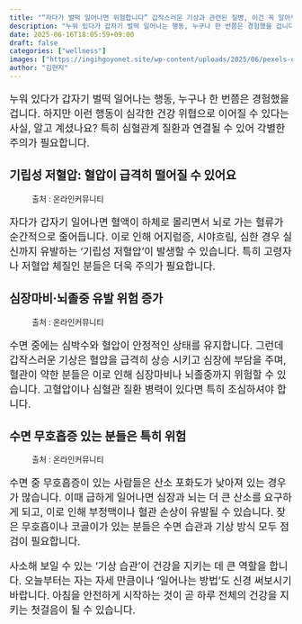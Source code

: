 ```yaml
---
title: "“자다가 벌떡 일어나면 위험합니다” 갑작스러운 기상과 관련된 질병, 이건 꼭 알아두세요!"
description: "누워 있다가 갑자기 벌떡 일어나는 행동, 누구나 한 번쯤은 경험했을 겁니다. 하지만 이런 행동이 심각한 건강 위협으로 이어질 수 있다는 사실, 알고 계셨나요? 특히 심혈관계 질환과 연결될 수 있어 각별한 주의가 필요합니다."
date: 2025-06-16T18:05:59+09:00
draft: false
categories: ["wellness"]
images: ["https://ingihgoyonet.site/wp-content/uploads/2025/06/pexels-olly-989088-1024x683.jpg", "https://ingihgoyonet.site/wp-content/uploads/2025/06/pexels-tara-winstead-7722921-1024x683.jpg", "https://ingihgoyonet.site/wp-content/uploads/2025/06/pexels-cottonbro-4058791-683x1024.jpg"]
author: "김현지"
---
```


<p style="font-size:18px">누워 있다가 갑자기 벌떡 일어나는 행동, 누구나 한 번쯤은 경험했을 겁니다. 하지만 이런 행동이 심각한 건강 위협으로 이어질 수 있다는 사실, 알고 계셨나요? 특히 심혈관계 질환과 연결될 수 있어 각별한 주의가 필요합니다.</p> <h2 >기립성 저혈압: 혈압이 급격히 떨어질 수 있어요</h2> <figure ><img src="https://ingihgoyonet.site/wp-content/uploads/2025/06/pexels-olly-989088-1024x683.jpg" alt="" style="aspect-ratio:16/9;object-fit:cover"/><figcaption >출처 : 온라인커뮤니티</figcaption></figure> <p style="font-size:18px">자다가 갑자기 일어나면 혈액이 하체로 몰리면서 뇌로 가는 혈류가 순간적으로 줄어듭니다. 이로 인해 어지럼증, 시야흐림, 심한 경우 실신까지 유발하는 ‘기립성 저혈압’이 발생할 수 있습니다. 특히 고령자나 저혈압 체질인 분들은 더욱 주의가 필요합니다.</p> <h2 >심장마비·뇌졸중 유발 위험 증가</h2> <figure ><img src="https://ingihgoyonet.site/wp-content/uploads/2025/06/pexels-tara-winstead-7722921-1024x683.jpg" alt="" style="aspect-ratio:16/9;object-fit:cover"/><figcaption >출처 : 온라인커뮤니티</figcaption></figure> <p style="font-size:18px">수면 중에는 심박수와 혈압이 안정적인 상태를 유지합니다. 그런데 갑작스러운 기상은 혈압을 급격히 상승 시키고 심장에 부담을 주며, 혈관이 약한 분들은 이로 인해 심장마비나 뇌졸중까지 위험할 수 있습니다. 고혈압이나 심혈관 질환 병력이 있다면 특히 조심하셔야 합니다.</p> <h2 >수면 무호흡증 있는 분들은 특히 위험</h2> <figure ><img src="https://ingihgoyonet.site/wp-content/uploads/2025/06/pexels-cottonbro-4058791-683x1024.jpg" alt="" style="aspect-ratio:16/9;object-fit:cover"/><figcaption >출처 : 온라인커뮤니티</figcaption></figure> <p style="font-size:18px">수면 중 무호흡증이 있는 사람들은 산소 포화도가 낮아져 있는 경우가 많습니다. 이때 급하게 일어나면 심장과 뇌는 더 큰 산소를 요구하게 되고, 이로 인해 부정맥이나 혈관 손상이 유발될 수 있습니다. 잦은 무호흡이나 코골이가 있는 분들은 수면 습관과 기상 방식 모두 점검이 필요합니다.</p> <p style="font-size:18px">사소해 보일 수 있는 ‘기상 습관’이 건강을 지키는 데 큰 역할을 합니다. 오늘부터는 자는 자세 만큼이나 ‘일어나는 방법’도 신경 써보시기 바랍니다. 아침을 안전하게 시작하는 것이 곧 하루 전체의 건강을 지키는 첫걸음이 될 수 있습니다.</p>